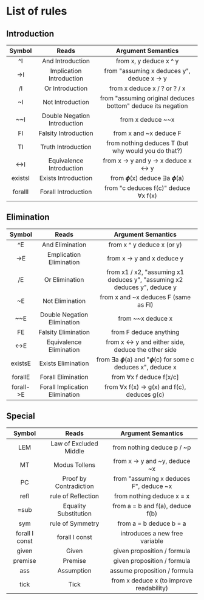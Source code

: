 # List of rules

## Introduction

| Symbol  |            Reads             |                     Argument Semantics                      |
| :-----: | :--------------------------: | :---------------------------------------------------------: |
|   ^I    |       And Introduction       |                   from x, y deduce x ^ y                    |
|   ->I   |   Implication Introduction   |         from "assuming x deduces y", deduce x -> y          |
|   /I    |       Or Introduction        |                from x deduce x / ? or ? / x                 |
|   ~I    |       Not Introduction       | from "assuming original deduces bottom" deduce its negation |
|   ~~I   | Double Negation Introduction |                      from x deduce ~~x                      |
|   FI    |     Falsity Introduction     |                   from x and ~x deduce F                    |
|   TI    |      Truth Introduction      |     from nothing deduces T (but why would you do that?)     |
|  <->I   |   Equivalence Introduction   |            from x -> y and y -> x deduce x <-> y            |
| existsI |     Exists Introduction      |                  from 𝝓(x) deduce ∃a 𝝓(a)                   |
| forallI |     Forall Introduction      |            from "c deduces f(c)" deduce ∀x f(x)             |

## Elimination

|  Symbol   |             Reads              |                            Argument Semantics                            |
| :-------: | :----------------------------: | :----------------------------------------------------------------------: |
|    ^E     |        And Elimination         |                        from x ^ y deduce x (or y)                        |
|    ->E    |    Emplication Elimination     |                        from x -> y and x deduce y                        |
|    /E     |         Or Elimination         | from x1 / x2, "assuming x1 deduces y", "assuming x2 deduces y", deduce y |
|    ~E     |        Not Elimination         |                   from x and ~x deduces F (same as FI)                   |
|    ~~E    |  Double Negation Elimination   |                            from ~~x deduce x                             |
|    FE     |      Falsity Elimination       |                          from F deduce anything                          |
|   <->E    |    Equivalence Elimination     |           from x <-> y and either side, deduce the other side            |
|  existsE  |       Exists Elimination       |          from ∃a 𝝓(a) and "𝝓(c) for some c deduces x", deduce x          |
|  forallE  |       Forall Elimination       |                         from ∀x f deduce f[x/c]                          |
| forall->E | Forall Implication Elimination |               from ∀x f(x) -> g(x) and f(c), deduces g(c)                |

## Special

|     Symbol     |         Reads          |            Argument Semantics            |
| :------------: | :--------------------: | :--------------------------------------: |
|      LEM       | Law of Excluded Middle |        from nothing deduce p / ~p        |
|       MT       |     Modus Tollens      |      from x -> y and ~y, deduce ~x       |
|       PC       | Proof by Contradiction |  from "assuming x deduces F", deduce ~x  |
|      refl      |   rule of Reflection   |        from nothing deduce x = x         |
|      =sub      | Equality Substitution  |     from a = b and f(a), deduce f(b)     |
|      sym       |    rule of Symmetry    |         from a = b deduce b = a          |
| forall I const |     forall I const     |      introduces a new free variable      |
|     given      |         Given          |       given proposition / formula        |
|    premise     |        Premise         |       given proposition / formula        |
|      ass       |       Assumption       |       assume proposition / formula       |
|      tick      |          Tick          | from x deduce x (to improve readability) |
